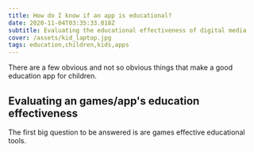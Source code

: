 ```yaml
---
title: How do I know if an app is educational?
date: 2020-11-04T03:35:33.018Z
subtitle: Evaluating the educational effectiveness of digital media
cover: /assets/kid_laptop.jpg
tags: education,children,kids,apps
---
```

There are a few obvious and not so obvious things that make a good education app for children. 

## Evaluating an games/app's education effectiveness

The first big question to be answered is are games effective educational tools. 